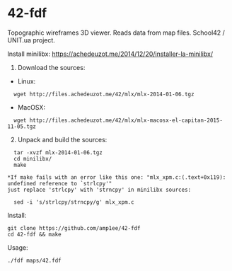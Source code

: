 # 42-fdf
Topographic wireframes 3D viewer. Reads data from map files. School42 / UNIT.ua project.

Install minilibx: https://achedeuzot.me/2014/12/20/installer-la-minilibx/

1. Download the sources:
- Linux:
```
  wget http://files.achedeuzot.me/42/mlx/mlx-2014-01-06.tgz
```
- MacOSX:
```
  wget http://files.achedeuzot.me/42/mlx/mlx-macosx-el-capitan-2015-11-05.tgz
```
2. Unpack and build the sources:
```
  tar -xvzf mlx-2014-01-06.tgz
  cd minilibx/
  make
```  
    *If make fails with an error like this one: "mlx_xpm.c:(.text+0x119): undefined reference to `strlcpy'"
    just replace 'strlcpy' with 'strncpy' in minilibx sources:
```
  sed -i 's/strlcpy/strncpy/g' mlx_xpm.c
```
Install:
```
git clone https://github.com/amp1ee/42-fdf
cd 42-fdf && make
```
Usage:
```
./fdf maps/42.fdf
```
